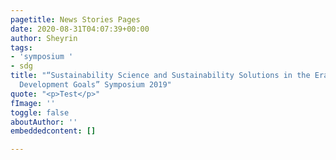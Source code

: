 ```yaml
---
pagetitle: News Stories Pages
date: 2020-08-31T04:07:39+00:00
author: Sheyrin
tags:
- 'symposium '
- sdg
title: "“Sustainability Science and Sustainability Solutions in the Era of Sustainable
  Development Goals” Symposium 2019"
quote: "<p>Test</p>"
fImage: ''
toggle: false
aboutAuthor: ''
embeddedcontent: []

---
```

